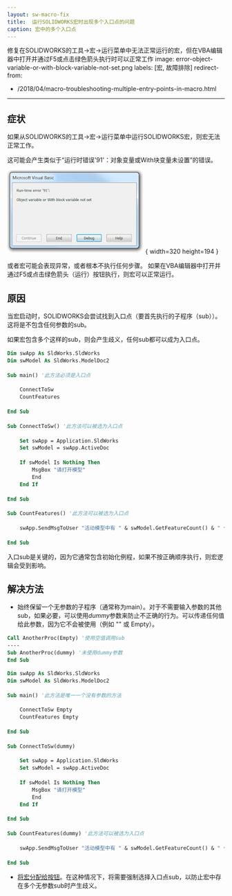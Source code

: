 ```yaml
---
layout: sw-macro-fix
title:  运行SOLIDWORKS宏时出现多个入口点的问题
caption: 宏中的多个入口点
---
```

 修复在SOLIDWORKS的工具->宏->运行菜单中无法正常运行的宏，但在VBA编辑器中打开并通过F5或点击绿色箭头执行时可以正常工作
image: error-object-variable-or-with-block-variable-not-set.png
labels: [宏, 故障排除]
redirect-from:
  - /2018/04/macro-troubleshooting-multiple-entry-points-in-macro.html
---
## 症状

如果从SOLIDWORKS的工具->宏->运行菜单中运行SOLIDWORKS宏，则宏无法正常工作。

这可能会产生类似于“运行时错误'91'：对象变量或With块变量未设置”的错误。

!['运行时错误'91'：当运行宏时，对象变量或With块变量未设置](error-object-variable-or-with-block-variable-not-set.png){ width=320 height=194 }

或者宏可能会表现异常，或者根本不执行任何步骤。
如果在VBA编辑器中打开并通过F5或点击绿色箭头（运行）按钮执行，则宏可以正常运行。

## 原因

当宏启动时，SOLIDWORKS会尝试找到入口点（要首先执行的子程序（sub））。这将是不包含任何参数的sub。

如果宏包含多个这样的sub，则会产生歧义，任何sub都可以成为入口点。

~~~ vb
Dim swApp As SldWorks.SldWorks
Dim swModel As SldWorks.ModelDoc2

Sub main() '此方法必须是入口点

    ConnectToSw
    CountFeatures
    
End Sub

Sub ConnectToSw() '此方法可以被选为入口点
    
    Set swApp = Application.SldWorks
    Set swModel = swApp.ActiveDoc
    
    If swModel Is Nothing Then
        MsgBox "请打开模型"
        End
    End If
    
End Sub

Sub CountFeatures() '此方法可以被选为入口点
    
    swApp.SendMsgToUser "活动模型中有 " & swModel.GetFeatureCount() & " 个特征"
    
End Sub
~~~

入口sub是关键的，因为它通常包含初始化例程，如果不按正确顺序执行，则宏逻辑会受到影响。

## 解决方法

* 始终保留一个无参数的子程序（通常称为main）。对于不需要输入参数的其他sub，如果必要，可以使用*dummy*参数来防止不正确的行为。可以传递任何值给此参数，因为它不会被使用（例如 "" 或 Empty）。

~~~ vb
Call AnotherProc(Empty) '使用空值调用sub
----
Sub AnotherProc(dummy) '未使用dummy参数
End Sub
~~~

~~~ vb
Dim swApp As SldWorks.SldWorks
Dim swModel As SldWorks.ModelDoc2

Sub main() '此方法是唯一一个没有参数的方法

    ConnectToSw Empty
    CountFeatures Empty
    
End Sub

Sub ConnectToSw(dummy)
    
    Set swApp = Application.SldWorks
    Set swModel = swApp.ActiveDoc
    
    If swModel Is Nothing Then
        MsgBox "请打开模型"
        End
    End If
    
End Sub

Sub CountFeatures(dummy) '此方法可以被选为入口点
    
    swApp.SendMsgToUser "活动模型中有 " & swModel.GetFeatureCount() & " 个特征"
    
End Sub
~~~

* [将宏分配给按钮](/docs/codestack/solidworks-api/getting-started/macros/macro-buttons)。在这种情况下，将需要强制选择入口点sub，以防止宏中存在多个无参数sub时产生歧义。